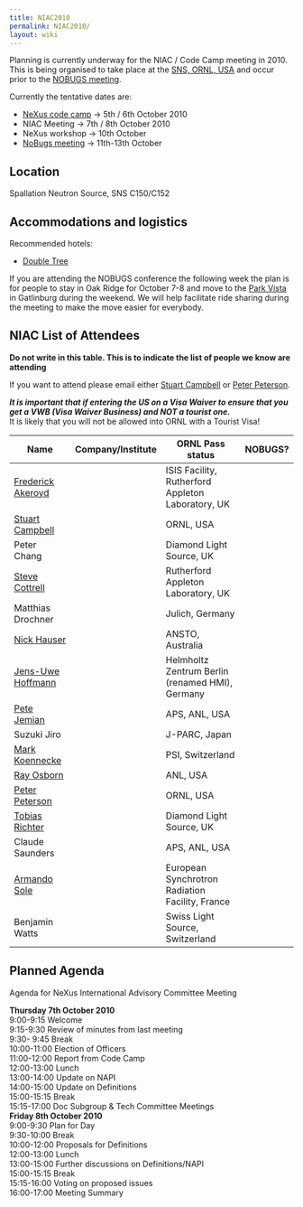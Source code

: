 ```yaml
---
title: NIAC2010
permalink: NIAC2010/
layout: wiki
---
```


Planning is currently underway for the NIAC / Code Camp meeting in 2010.
This is being organised to take place at the [SNS, ORNL,
USA](http://neutrons.ornl.gov/) and occur prior to the [NOBUGS
meeting](http://www.nobugsconference.org/).

Currently the tentative dates are:

-   [NeXus code camp](NIAC2010_CodeCamp "wikilink") -&gt; 5th / 6th
    October 2010
-   NIAC Meeting -&gt; 7th / 8th October 2010
-   NeXus workshop -&gt; 10th October
-   [NoBugs meeting](http://www.nobugsconference.org/Conferences) -&gt;
    11th-13th October

Location
--------

Spallation Neutron Source, SNS C150/C152

Accommodations and logistics
----------------------------

Recommended hotels:

-   [Double
    Tree](http://doubletree1.hilton.com/en_US/dt/hotel/ORKDTDT-Doubletree-Hotel-Oak-Ridge-Tennessee/index.do)

If you are attending the NOBUGS conference the following week the plan
is for people to stay in Oak Ridge for October 7-8 and move to the [Park
Vista](http://doubletree1.hilton.com/en_US/dt/hotel/GKTPVDT-The-Park-Vista-Gatlinburg-a-Doubletree-Hotel-Tennessee/index.do)
in Gatlinburg during the weekend. We will help facilitate ride sharing
during the meeting to make the move easier for everybody.

NIAC List of Attendees
----------------------

**Do not write in this table. This is to indicate the list of people we
know are attending**

If you want to attend please email either [Stuart
Campbell](User%3AStuart_Campbell "wikilink") or [Peter
Peterson](User%3APeter_Peterson "wikilink").

***It is important that if entering the US on a Visa Waiver to ensure
that you get a VWB (Visa Waiver Business) and NOT a tourist one.***  
It is likely that you will not be allowed into ORNL with a Tourist
Visa!  

| Name                                                      | Company/Institute                                   | ORNL Pass status    | NOBUGS? |
|-----------------------------------------------------------|-----------------------------------------------------|---------------------|---------|
| [Frederick Akeroyd](User%3AFreddie_Akeroyd "wikilink")    | | ISIS Facility, Rutherford Appleton Laboratory, UK | | approved          | YES     |
| [Stuart Campbell](User%3AStuart_Campbell "wikilink")      | | ORNL, USA                                         | | approved          | YES     |
| Peter Chang                                               | | Diamond Light Source, UK                          | | approved          | YES     |
| [Steve Cottrell](User%3ASteve_Cottrell "wikilink")        | | Rutherford Appleton Laboratory, UK                | | approved          | YES     |
| Matthias Drochner                                         | | Julich, Germany                                   | | approved          | YES     |
| [Nick Hauser](User%3ANick_Hauser "wikilink")              | | ANSTO, Australia                                  | | approved          | YES     |
| [ Jens-Uwe Hoffmann](User%3AJens-Uwe_Hoffmann "wikilink") | | Helmholtz Zentrum Berlin (renamed HMI), Germany   | | approved          | YES     |
| [Pete Jemian](User%3APete_Jemian "wikilink")              | | APS, ANL, USA                                     | | approved          | **NO**  |
| Suzuki Jiro                                               | | J-PARC, Japan                                     | | approved          | YES     |
| [Mark Koennecke](User%3AMark_Koennecke "wikilink")        | | PSI, Switzerland                                  | | approved          | YES     |
| [Ray Osborn](User%3ARay_Osborn "wikilink")                | | ANL, USA                                          | | requested         | **NO**  |
| [Peter Peterson](User%3APeter_Peterson "wikilink")        | | ORNL, USA                                         | | approved          | YES     |
| [Tobias Richter](User%3ATobias_Richter "wikilink")        | | Diamond Light Source, UK                          | | approved          | YES     |
| Claude Saunders                                           | | APS, ANL, USA                                     | | approved          | YES     |
| [Armando Sole](User%3AArmando_Sole "wikilink")            | | European Synchrotron Radiation Facility, France   | | approved          | YES     |
| Benjamin Watts                                            | | Swiss Light Source, Switzerland                   | | awaiting approval | **NO**  |

Planned Agenda
--------------

Agenda for NeXus International Advisory Committee Meeting

**Thursday 7th October 2010**  
9:00-9:15 Welcome  
9:15-9:30 Review of minutes from last meeting  
9:30- 9:45 Break  
10:00-11:00 Election of Officers  
11:00-12:00 Report from Code Camp  
12:00-13:00 Lunch  
13:00-14:00 Update on NAPI  
14:00-15:00 Update on Definitions  
15:00-15:15 Break  
15:15-17:00 Doc Subgroup & Tech Committee Meetings  
**Friday 8th October 2010**  
9:00-9:30 Plan for Day  
9:30-10:00 Break  
10:00-12:00 Proposals for Definitions  
12:00-13:00 Lunch  
13:00-15:00 Further discussions on Definitions/NAPI  
15:00-15:15 Break  
15:15-16:00 Voting on proposed issues  
16:00-17:00 Meeting Summary  

